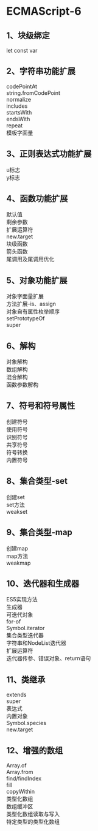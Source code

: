 # ECMAScript-6
## 1、块级绑定<br>
let const var<br>
## 2、字符串功能扩展<br>
codePointAt<br>
string.fromCodePoint<br>
normalize<br>
includes<br>
startsWith<br>
endsWith<br>
repeat<br>
模板字面量<br>
## 3、正则表达式功能扩展<br>
u标志<br>
y标志<br>
## 4、函数功能扩展<br>
默认值<br>
剩余参数<br>
扩展运算符<br>
new.target<br>
块级函数<br>
箭头函数<br>
尾调用及尾调用优化<br>
## 5、对象功能扩展<br>
对象字面量扩展<br>
方法扩展-is、assign<br>
对象自有属性枚举顺序<br>
setPrototypeOf<br>
super<br>
## 6、解构<br>
对象解构<br>
数组解构<br>
混合解构<br>
函数参数解构<br>
## 7、符号和符号属性<br>
创建符号<br>
使用符号<br>
识别符号<br>
共享符号<br>
符号转换<br>
内置符号<br>
## 8、集合类型-set<br>
创建set<br>
set方法<br>
weakset<br>
## 9、集合类型-map<br>
创建map<br>
map方法<br>
weakmap<br>
## 10、迭代器和生成器<br>
ES5实现方法<br>
生成器<br>
可迭代对象<br>
for-of<br>
Symbol.iterator<br>
集合类型迭代器<br>
字符串和NodeList迭代器<br>
扩展运算符<br>
迭代器传参、错误对象、return语句<br>
## 11、类继承<br>
extends<br>
super<br>
表达式<br>
内置对象<br>
Symbol.species<br>
new.target<br>
## 12、增强的数组<br>
Array.of<br>
Array.from<br>
find/findIndex<br>
fill<br>
copyWithin<br>
类型化数组<br>
数组缓冲区<br>
类型化数组读取与写入<br>
特定类型的类型化数组<br>
